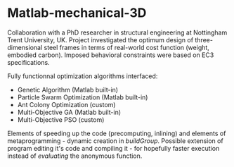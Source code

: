 # Matlab-mechanical-3D
Collaboration with a PhD researcher in structural engineering at Nottingham Trent University, UK. Project investigated the optimum design of three-dimensional steel frames in terms of real-world cost function (weight, embodied carbon). Imposed behavioral constraints were based on EC3 specifications.

Fully functionnal optimization algorithms interfaced:
* Genetic Algorithm (Matlab built-in)
* Particle Swarm Optimization (Matlab built-in)
* Ant Colony Optimization (custom)
* Multi-Objective GA (Matlab built-in)
* Multi-Objective PSO (custom)

Elements of speeding up the code (precomputing, inlining) and elements of metaprogramming - dynamic creation in _buildGroup_. Possible extension of program editing it's code and compiling it - for hopefully faster execution instead of _evaluating_ the anonymous function.
